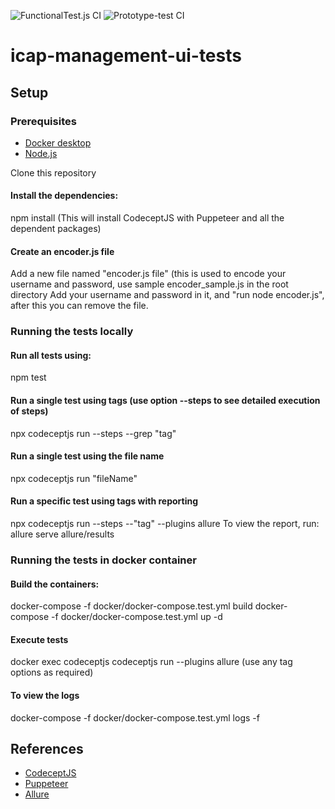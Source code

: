 ![FunctionalTest.js CI](https://github.com/filetrust/icap-management-ui-tests/workflows/FunctionalTest.js%20CI/badge.svg)
![Prototype-test CI](https://github.com/filetrust/icap-management-ui-tests/workflows/Prototype-test%20CI/badge.svg)

# icap-management-ui-tests

## Setup

### Prerequisites
- [Docker desktop](https://www.docker.com/)
- [Node.js](https://nodejs.org/en/) 

Clone this repository

#### Install the dependencies: 
npm install (This will install CodeceptJS with Puppeteer and all the dependent packages)

#### Create an encoder.js file 
Add a new file named "encoder.js file" (this is used to encode your username and password, use sample encoder_sample.js in the root directory
Add your username and password in it, and "run node encoder.js", after this you can remove the file.

### Running the tests locally
#### Run all tests using: 
npm test
    
#### Run a single test using tags (use option --steps to see detailed execution of steps)
npx codeceptjs run --steps --grep "tag"

#### Run a single test using the file name
npx codeceptjs run "fileName"

#### Run a specific test using tags with reporting
npx codeceptjs run --steps --"tag"  --plugins allure
To view the report, run: allure serve allure/results

### Running the tests in docker container
#### Build the containers:
docker-compose -f docker/docker-compose.test.yml build
docker-compose -f docker/docker-compose.test.yml up -d

#### Execute tests
docker exec codeceptjs codeceptjs run --plugins allure
(use any tag options as required)

#### To view the logs
docker-compose -f docker/docker-compose.test.yml logs -f


## References

- [CodeceptJS](https://codecept.io)
- [Puppeteer](https://pptr.dev/)
- [Allure](http://allure.qatools.ru/)
